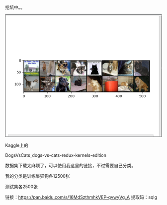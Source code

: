 挖坑中。。

![](../fig/猫狗图片浏览.png)

Kaggle上的

DogsVsCats_dogs-vs-cats-redux-kernels-edition

数据集下载太麻烦了，可以使用我这里的链接，不过需要自己分类。

我的分类是训练集猫狗各12500张

测试集各2500张

链接：https://pan.baidu.com/s/16MdSzthmhkVEP-qvwyVg_A 
提取码：sqlg

